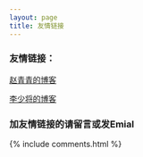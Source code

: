 ```yaml
---
layout: page
title: 友情链接
---
```


### 友情链接：

<!-- [止戈](http://www.wjgbaby.com) -->

<!-- [刘备的博客](https://www.jianshu.com/u/18504804ec36) -->

[赵青青的博客](http://www.cnblogs.com/zhaoqingqing)

[李少将的博客](http://www.rayhunterli.com)

### 加友情链接的请留言或发Emial

{% include comments.html %}
